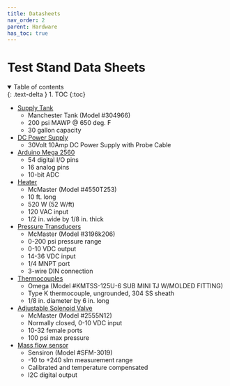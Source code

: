```yaml
---
title: Datasheets
nav_order: 2
parent: Hardware
has_toc: true
---
```

# Test Stand Data Sheets
<details open markdown="block">
  <summary>
    Table of contents
  </summary>
  {: .text-delta }
1. TOC
{:toc}
</details>

- [Supply Tank](https://www.pneumaticplus.com/manchester-tank-Epoxy-Lined-Air-Receiver-30-gallons/)
  - Manchester Tank (Model #304966)
  - 200 psi MAWP @ 650 deg. F
  - 30 gallon capacity
- [DC Power Supply](https://ihubdeal.com/catalog/product/view/id/2670/s/30volt-10amp-dc-power-supply-with-probe-cable/category/52/)
  - 30Volt 10Amp DC Power Supply with Probe Cable
- [Arduino Mega 2560](https://www.elegoo.com/collections/controller-boards/products/elegoo-mega-2560-r3-board)
  - 54 digital I/O pins
  - 16 analog pins
  - 10-bit ADC
- [Heater](https://www.mcmaster.com/4550T253/)
  - McMaster (Model #4550T253)
  - 10 ft. long
  - 520 W (52 W/ft)
  - 120 VAC input
  - 1/2 in. wide by 1/8 in. thick
- [Pressure Transducers](https://www.mcmaster.com/catalog/3196k206)
  - McMaster (Model #3196k206)
  - 0-200 psi pressure range
  - 0-10 VDC output
  - 14-36 VDC input
  - 1/4 MNPT port
  - 3-wire DIN connection
- [Thermocouples](https://www.omega.com/en-us/temperature-measurement/temperature-probes/probes-with-lead-wires/p/JMTSS)
  - Omega (Model #KMTSS-125U-6 SUB MINI TJ W/MOLDED FITTING)
  - Type K thermocouple, ungrounded, 304 SS sheath
  - 1/8 in. diameter by 6 in. long
- [Adjustable Solenoid Valve](https://www.mcmaster.com/2555N12/)
  - McMaster (Model #2555N12)
  - Normally closed, 0-10 VDC input
  - 10-32 female ports
  - 100 psi max pressure
- [Mass flow sensor](https://www.sensirion.com/en/flow-sensors/mass-flow-meters-for-high-precise-measurement-of-gases/high-volume-digital-mass-flow-meter/)
  - Sensiron (Model #SFM-3019)
  - -10 to +240 slm measurement range
  - Calibrated and temperature compensated
  - I2C digital output